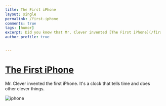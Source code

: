 ```yaml
---
title: The First iPhone
layout: single
permalink: /first-iphone
comments: true
tags: [humor]
excerpt: Did you know that Mr. Clever invented [The First iPhone](/first-iphone)? 
author_profile: true


---
```


# [The First iPhone](/first-iphone) #

Mr. Clever invented the first iPhone. It's a clock that tells time and does other clever things. 

![iphone](https://drive.google.com/file/d/14xgrBYODOrPUTfXH6vpHTfwnMCdAYlz9Lg/view?usp=sharing)